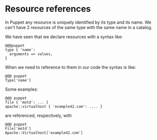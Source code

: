 
# Resource references #

In Puppet any resource is uniquely identified by its type and its name.
We can't have 2 resources of the same type with the same name in a catalog.

We have seen that we declare resources with a syntax like:

    @@@puppet
    type { 'name':
      arguments => values,
    }

When we need to reference to them in our code the syntax is like:

    @@@ puppet
    Type['name']

Some examples:

    @@@ puppet
    file { 'motd': ... }
    apache::virtualhost { 'example42.com': .... }

are referenced, respectively, with

    @@@ puppet
    File['motd']
    Apache::Virtualhost['example42.com']


